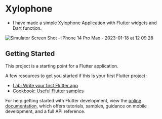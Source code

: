 # Xylophone

- I have made a simple Xylophone Application with Flutter widgets and Dart function.

![Simulator Screen Shot - iPhone 14 Pro Max - 2023-01-18 at 12 09 28](https://user-images.githubusercontent.com/122957164/213089435-abe78392-2c8a-4ab2-b359-bdd4e76f1eb4.png)

## Getting Started

This project is a starting point for a Flutter application.

A few resources to get you started if this is your first Flutter project:

- [Lab: Write your first Flutter app](https://docs.flutter.dev/get-started/codelab)
- [Cookbook: Useful Flutter samples](https://docs.flutter.dev/cookbook)

For help getting started with Flutter development, view the
[online documentation](https://docs.flutter.dev/), which offers tutorials,
samples, guidance on mobile development, and a full API reference.
